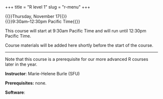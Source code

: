 +++
title = "R level 1"
slug = "r-menu"
+++

{{<cor>}}Thursday, November 17{{</cor>}}\
{{<cgr>}}9:30am–12:30pm Pacific Time{{</cgr>}}

This course will start at 9:30am Pacific Time and will run until 12:30pm Pacific Time.

Course materials will be added here shortly before the start of the course.

---

Note that this course is a prerequisite for our more advanced R courses later in the year.

**Instructor**: Marie-Helene Burle (SFU)

**Prerequisites:** none.

**Software**: 


<!-- - R: why and for whom? -->
<!-- why: free, open source, many packages, particularly for statistical modelling -->
<!-- for whom: tabular data, data science, biology, linguistics -->
<!-- some downsides too: slow, memory intensive, inconsistent, written by data scientists, not computer scientists -->
<!-- - What type of programming language is R? -->
<!-- functional -->
<!-- object-oriented -->
<!-- R follows a copy-on-modify system -->
<!-- - Resources -->
<!-- - R: the basics -->
<!-- - Packages -->
<!-- - The tidyverse -->

